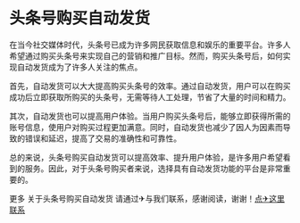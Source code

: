 # 头条号购买自动发货

在当今社交媒体时代，头条号已成为许多网民获取信息和娱乐的重要平台。许多人希望通过购买头条号来实现自己的营销和推广目标。然而，购买头条号后，如何实现自动发货成为了许多人关注的焦点。

首先，自动发货可以大大提高购买头条号的效率。通过自动发货，用户可以在购买成功后立即获取所购买的头条号，无需等待人工处理，节省了大量的时间和精力。

其次，自动发货也可以提高用户体验。当用户购买头条号后，能够立即获得所需的账号信息，使用户对购买过程更加满意。同时，自动发货也减少了因人为因素而导致的错误和延迟，提高了交易的准确性和可靠性。

总的来说，头条号购买自动发货可以提高效率、提升用户体验，是许多用户希望看到的服务。因此，对于头条号购买者来说，选择具有自动发货功能的平台是非常重要的。

更多 关于头条号购买自动发货 请通过✈与我们联系，感谢阅读，谢谢！[点✈这里联系](https://lm.k02.cc)